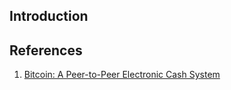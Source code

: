 ## Introduction




## References

1. [Bitcoin: A Peer-to-Peer Electronic Cash System](https://bitcoin.org/bitcoin.pdf)